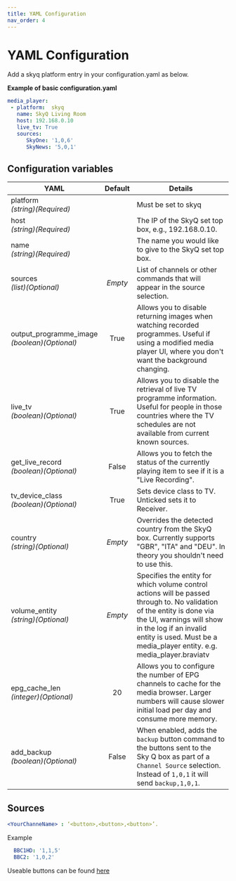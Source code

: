 ```yaml
---
title: YAML Configuration
nav_order: 4
---
```


# YAML Configuration

Add a skyq platform entry in your configuration.yaml as below.

**Example of basic configuration.yaml**

```yaml
media_player:
 - platform:  skyq
   name: SkyQ Living Room
   host: 192.168.0.10
   live_tv: True
   sources:
      SkyOne: '1,0,6'
      SkyNews: '5,0,1'
```

## Configuration variables

| **YAML**                                        | **Default** | **Details** |
| ------------------------------------------------|:-----------:|-------------|
| platform<br>_(string)(Required)_                |             |Must be set to skyq |
| host<br>_(string)(Required)_                    |             | The IP of the SkyQ set top box, e.g., 192.168.0.10. |
| name<br>_(string)(Required)_                    |             | The name you would like to give to the SkyQ set top box. |
| sources<br>_(list)(Optional)_                   |  _Empty_    | List of channels or other commands that will appear in the source selection. |
| output_programme_image<br>_(boolean)(Optional)_ | True        | Allows you to disable returning images when watching recorded programmes. Useful if using a modified media player UI, where you don't want the background changing. |
| live_tv<br>_(boolean)(Optional)_                | True        | Allows you to disable the retrieval of live TV programme information. Useful for people in those countries where the TV schedules are not available from current known sources. |
| get_live_record<br>_(boolean)(Optional)_        | False       | Allows you to fetch the status of the currently playing item to see if it is a "Live Recording". |
| tv_device_class<br>_(boolean)(Optional)_        | True        | Sets device class to TV. Unticked sets it to Receiver. |
| country<br>_(string)(Optional)_                 | _Empty_     | Overrides the detected country from the SkyQ box. Currently supports "GBR", "ITA" and "DEU". In theory you shouldn't need to use this. |
| volume_entity<br>_(string)(Optional)_           | _Empty_     | Specifies the entity for which volume control actions will be passed through to. No validation of the entity is done via the UI, warnings will show in the log if an invalid entity is used. Must be a media_player entity. e.g. media_player.braviatv|
| epg_cache_len<br>_(integer)(Optional)_          | 20          | Allows you to configure the number of EPG channels to cache for the media browser. Larger numbers will cause slower initial load per day and consume more memory. |
| add_backup<br>_(boolean)(Optional)_             | False       | When enabled, adds the `backup` button command to the buttons sent to the Sky Q box as part of a `Channel Source` selection. Instead of `1,0,1` it will send `backup,1,0,1`.|
## Sources

```yaml
<YourChanneName> : ‘<button>,<button>,<button>’.
```
Example
```yaml
  BBC1HD: '1,1,5'
  BBC2: '1,0,2'
```
Useable buttons can be found [here](./buttons.md)
